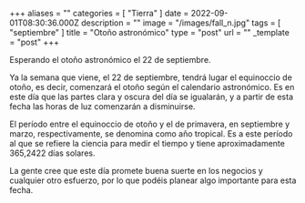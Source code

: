 +++
aliases = ""
categories = [ "Tierra" ]
date = 2022-09-01T08:30:36.000Z
description = ""
image = "/images/fall_n.jpg"
tags = [ "septiembre" ]
title = "Otoño astronómico"
type = "post"
url = ""
_template = "post"
+++

Esperando el otoño astronómico el 22 de septiembre.  
  
Ya la semana que viene, el 22 de septiembre, tendrá lugar el equinoccio de otoño, es decir, comenzará el otoño según el calendario astronómico. Es en este día que las partes clara y oscura del día se igualarán, y a partir de esta fecha las horas de luz comenzarán a disminuirse.  
  
El período entre el equinoccio de otoño y el de primavera, en septiembre y marzo, respectivamente, se denomina como año tropical. Es a este período al que se refiere la ciencia para medir el tiempo y tiene aproximadamente 365,2422 días solares.  
  
La gente cree que este día promete buena suerte en los negocios y cualquier otro esfuerzo, por lo que podéis planear algo importante para esta fecha.

